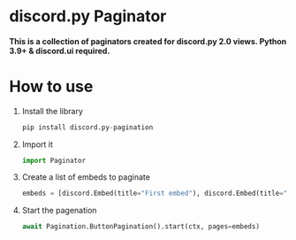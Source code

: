 # discord.py Paginator
#### This is a collection of paginators created for discord.py 2.0 views. Python 3.9+ & discord.ui required.
#

# How to use
1) Install the library
    ```py
    pip install discord.py-pagination
    ```
2) Import it
    ```py
    import Paginator
    ```
3) Create a list of embeds to paginate
    ```py
    embeds = [discord.Embed(title="First embed"), discord.Embed(title="Second embed")]
    ````
4) Start the pagenation
    ```py
    await Pagination.ButtonPagination().start(ctx, pages=embeds)
    ```
